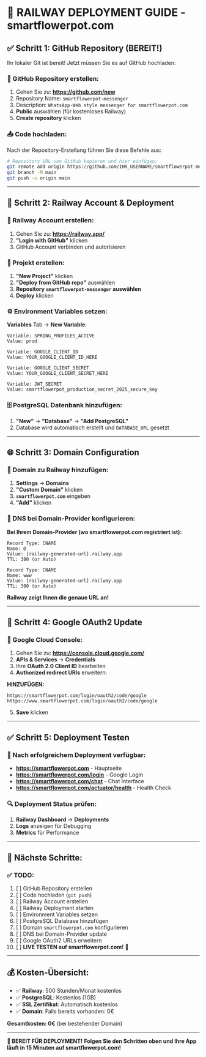 # 🚀 RAILWAY DEPLOYMENT GUIDE - smartflowerpot.com

## ✅ Schritt 1: GitHub Repository (BEREIT!)
Ihr lokaler Git ist bereit! Jetzt müssen Sie es auf GitHub hochladen:

### 📁 GitHub Repository erstellen:
1. Gehen Sie zu: **https://github.com/new**
2. Repository Name: `smartflowerpot-messenger`
3. Description: `WhatsApp-Web style messenger for smartflowerpot.com`
4. **Public** auswählen (für kostenloses Railway)
5. **Create repository** klicken

### 📤 Code hochladen:
Nach der Repository-Erstellung führen Sie diese Befehle aus:

```bash
# Repository URL von GitHub kopieren und hier einfügen:
git remote add origin https://github.com/IHR_USERNAME/smartflowerpot-messenger.git
git branch -M main
git push -u origin main
```

---

## 🚀 Schritt 2: Railway Account & Deployment

### 📝 Railway Account erstellen:
1. Gehen Sie zu: **https://railway.app/**
2. **"Login with GitHub"** klicken
3. GitHub Account verbinden und autorisieren

### 🚀 Projekt erstellen:
1. **"New Project"** klicken
2. **"Deploy from GitHub repo"** auswählen
3. **Repository `smartflowerpot-messenger` auswählen**
4. **Deploy** klicken

### ⚙️ Environment Variables setzen:
**Variables** Tab → **New Variable**:

```
Variable: SPRING_PROFILES_ACTIVE
Value: prod

Variable: GOOGLE_CLIENT_ID  
Value: YOUR_GOOGLE_CLIENT_ID_HERE

Variable: GOOGLE_CLIENT_SECRET
Value: YOUR_GOOGLE_CLIENT_SECRET_HERE

Variable: JWT_SECRET
Value: smartflowerpot_production_secret_2025_secure_key
```

### 🗄️ PostgreSQL Datenbank hinzufügen:
1. **"New"** → **"Database"** → **"Add PostgreSQL"**
2. Database wird automatisch erstellt und `DATABASE_URL` gesetzt

---

## 🌐 Schritt 3: Domain Configuration

### 🔗 Domain zu Railway hinzufügen:
1. **Settings** → **Domains**
2. **"Custom Domain"** klicken
3. **`smartflowerpot.com`** eingeben
4. **"Add"** klicken

### 📡 DNS bei Domain-Provider konfigurieren:
**Bei Ihrem Domain-Provider (wo smartflowerpot.com registriert ist):**

```
Record Type: CNAME
Name: @
Value: [railway-generated-url].railway.app
TTL: 300 (or Auto)

Record Type: CNAME  
Name: www
Value: [railway-generated-url].railway.app
TTL: 300 (or Auto)
```

**Railway zeigt Ihnen die genaue URL an!**

---

## 🔐 Schritt 4: Google OAuth2 Update

### 🔧 Google Cloud Console:
1. Gehen Sie zu: **https://console.cloud.google.com/**
2. **APIs & Services** → **Credentials**
3. Ihre **OAuth 2.0 Client ID** bearbeiten
4. **Authorized redirect URIs** erweitern:

**HINZUFÜGEN:**
```
https://smartflowerpot.com/login/oauth2/code/google
https://www.smartflowerpot.com/login/oauth2/code/google
```

5. **Save** klicken

---

## ✅ Schritt 5: Deployment Testen

### 🚀 Nach erfolgreichem Deployment verfügbar:
- **https://smartflowerpot.com** - Hauptseite
- **https://smartflowerpot.com/login** - Google Login
- **https://smartflowerpot.com/chat** - Chat Interface
- **https://smartflowerpot.com/actuator/health** - Health Check

### 🔍 Deployment Status prüfen:
1. **Railway Dashboard** → **Deployments**
2. **Logs** anzeigen für Debugging
3. **Metrics** für Performance

---

## 🎯 Nächste Schritte:

### ✅ TODO:
1. [ ] GitHub Repository erstellen
2. [ ] Code hochladen (`git push`)
3. [ ] Railway Account erstellen
4. [ ] Railway Deployment starten
5. [ ] Environment Variables setzen
6. [ ] PostgreSQL Database hinzufügen
7. [ ] Domain `smartflowerpot.com` konfigurieren
8. [ ] DNS bei Domain-Provider update
9. [ ] Google OAuth2 URLs erweitern
10. [ ] **LIVE TESTEN auf smartflowerpot.com!** 🎉

---

## 💰 Kosten-Übersicht:
- ✅ **Railway**: 500 Stunden/Monat kostenlos
- ✅ **PostgreSQL**: Kostenlos (1GB)
- ✅ **SSL Zertifikat**: Automatisch kostenlos
- ✅ **Domain**: Falls bereits vorhanden: 0€

**Gesamtkosten: 0€** (bei bestehender Domain)

---

**🚀 BEREIT FÜR DEPLOYMENT!**
**Folgen Sie den Schritten oben und Ihre App läuft in 15 Minuten auf smartflowerpot.com!**
